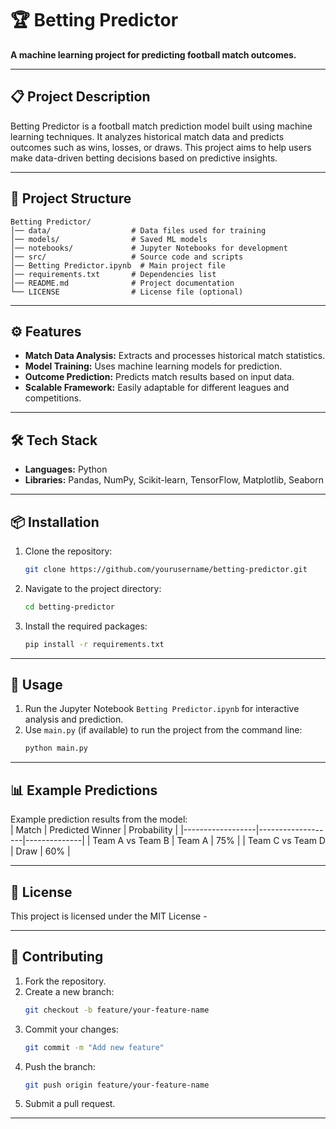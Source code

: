 

# **🏆 Betting Predictor**  
**A machine learning project for predicting football match outcomes.**

---

## **📋 Project Description**  
Betting Predictor is a football match prediction model built using machine learning techniques. It analyzes historical match data and predicts outcomes such as wins, losses, or draws. This project aims to help users make data-driven betting decisions based on predictive insights.  

---

## **📂 Project Structure**  
```
Betting Predictor/
│── data/                  # Data files used for training
│── models/                # Saved ML models
│── notebooks/             # Jupyter Notebooks for development
│── src/                   # Source code and scripts
│── Betting Predictor.ipynb  # Main project file
│── requirements.txt       # Dependencies list
│── README.md              # Project documentation
└── LICENSE                # License file (optional)
```

---

## **⚙️ Features**  
- **Match Data Analysis:** Extracts and processes historical match statistics.  
- **Model Training:** Uses machine learning models for prediction.  
- **Outcome Prediction:** Predicts match results based on input data.  
- **Scalable Framework:** Easily adaptable for different leagues and competitions.

---

## **🛠️ Tech Stack**  
- **Languages:** Python  
- **Libraries:** Pandas, NumPy, Scikit-learn, TensorFlow, Matplotlib, Seaborn  

---

## **📦 Installation**  
1. Clone the repository:  
   ```bash
   git clone https://github.com/yourusername/betting-predictor.git
   ```
2. Navigate to the project directory:  
   ```bash
   cd betting-predictor
   ```
3. Install the required packages:  
   ```bash
   pip install -r requirements.txt
   ```

---

## **🚀 Usage**  
1. Run the Jupyter Notebook `Betting Predictor.ipynb` for interactive analysis and prediction.  
2. Use `main.py` (if available) to run the project from the command line:  
   ```bash
   python main.py
   ```

---

## **📊 Example Predictions**  
Example prediction results from the model:  
| Match            | Predicted Winner | Probability |
|------------------|-------------------|--------------|
| Team A vs Team B | Team A            | 75%         |
| Team C vs Team D | Draw              | 60%         |

---

## **📜 License**  
This project is licensed under the MIT License -  

---

## **🤝 Contributing**  
1. Fork the repository.  
2. Create a new branch:  
   ```bash
   git checkout -b feature/your-feature-name
   ```
3. Commit your changes:  
   ```bash
   git commit -m "Add new feature"
   ```
4. Push the branch:  
   ```bash
   git push origin feature/your-feature-name
   ```
5. Submit a pull request.  

--- 
